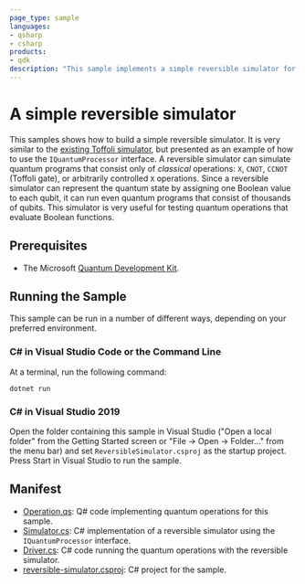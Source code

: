 ```yaml
---
page_type: sample
languages:
- qsharp
- csharp
products:
- qdk
description: "This sample implements a simple reversible simulator for Q# using the `IQuantumProcessor` interface."
---
```


# A simple reversible simulator

This samples shows how to build a simple reversible simulator.  It is very
similar to the [existing Toffoli
simulator](https://docs.microsoft.com/quantum/machines/toffoli-simulator?view=qsharp-preview),
but presented as an example of how to use the `IQuantumProcessor` interface. A
reversible simulator can simulate quantum programs that consist only of
*classical* operations: `X`, `CNOT`, `CCNOT` (Toffoli gate), or arbitrarily
controlled `X` operations.  Since a reversible simulator can represent the
quantum state by assigning one Boolean value to each qubit, it can run even
quantum programs that consist of thousands of qubits. This simulator is very
useful for testing quantum operations that evaluate Boolean functions.

## Prerequisites ##

- The Microsoft [Quantum Development Kit](https://docs.microsoft.com/quantum/install-guide/).

## Running the Sample

This sample can be run in a number of different ways, depending on your
preferred environment.

### C# in Visual Studio Code or the Command Line

At a terminal, run the following command:

```dotnetcli
dotnet run
```

### C# in Visual Studio 2019

Open the folder containing this sample in Visual Studio ("Open a local folder"
from the Getting Started screen or "File → Open → Folder..." from the menu bar)
and set `ReversibleSimulator.csproj` as the startup project. Press Start in
Visual Studio to run the sample.

## Manifest ##

- [Operation.qs](Operation.qs): Q# code implementing quantum operations for this sample.
- [Simulator.cs](Simulator.cs): C# implementation of a reversible simulator using the `IQuantumProcessor` interface.
- [Driver.cs](Driver.cs): C# code running the quantum operations with the reversible simulator.
- [reversible-simulator.csproj](reversible-simulator.csproj): C# project for the sample.
